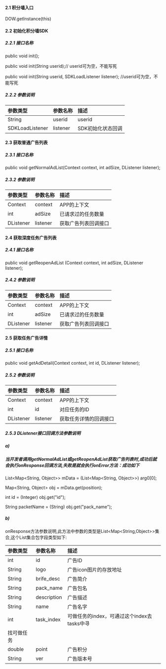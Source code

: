 #### 2.1 积分墙入口

DOW.getInstance\(this\)

#### 2.2 初始化积分墙SDK

##### 2.2.1 接口名称

public void init\(\);

public void init\(String userid\);// userid可为空，不能写死

public void init\(String userid, SDKLoadListener listener\); //userid可为空，不能写死

##### 2.2.2 参数说明

| 参数类型 | 参数名称 | 描述 |
| :--- | :--- | :--- |
| String | userid | userid |
| SDKLoadListener | listener | SDK初始化状态回调 |

#### 2.3 获取普通广告列表

##### 2.3.1 接口名称

public void getNormalAdList\(Context context, int adSize, DListener listener\);

##### 2.3.2 参数说明

| 参数类型 | 参数名称 | 描述 |
| :--- | :--- | :--- |
| Context | context | APP的上下文 |
| int | adSize | 已请求过的任务数量 |
| DListener | listener | 获取广告列表回调接口 |

#### 2.4 获取深度任务广告列表

##### 2.4.1 接口名称

public void getReopenAdList \(Context context, int adSize, DListener listener\);

##### 2.4.2 参数说明

| 参数类型 | 参数名称 | 描述 |
| :--- | :--- | :--- |
| Context | context | APP的上下文 |
| int | adSize | 已请求过的任务数量 |
| DListener | listener | 获取广告列表回调接口 |

#### 2.5 获取任务广告详情

##### 2.5.1 接口名称

public void getAdDetail\(Context context, int id, DListener listener\);

##### 2.5.2 参数说明

| 参数类型 | 参数名称 | 描述 |
| :--- | :--- | :--- |
| Context | context | APP的上下文 |
| int | id | 对应任务的ID |
| DListener | listener | 获取任务详情的回调接口 |

##### 2.5.3 DListener接口回调方法参数说明

##### a\)

##### 当开发者调用getNormalAdList或getReopenAdList获取广告列表时,成功后就会执行onResponse回调方法,失败是就会执行onError方法：成功如下

List&lt;Map&lt;String, Object&gt;&gt; mData = \(List&lt;Map&lt;String, Object&gt;&gt;\) arg0\[0\];

Map&lt;String, Object&gt; obj = mData.get\(position\);

int id = \(Integer\) obj.get\("id"\);

String packetName = \(String\) obj.get\("pack\_name"\);

##### b\)

onResponse方法参数说明,此方法中参数的类型是List&lt;Map&lt;String,Object&gt;&gt;集合,这个List集合包字段类型如下:  

| 参数类型 | 参数名称 | 描述 |
| :--- | :--- | :--- |
| int | id | 广告ID |
| String | logo | 广告icon图片的存放地址 |
| String | brife_desc | 广告简介 |
| String | pack_name | 广告包名 |
| String | description | 广告描述 |
| String | name | 广告名字 |
| int | task_index | 可做任务的index，可通过这个index去tasks中寻找可做任务 |
| double | point | 广告积分 |
| String | ver | 广告版本号 |














